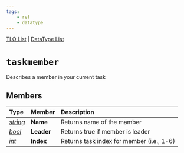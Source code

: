 ```yaml
---
tags:
    - ref
    - datatype
---
```

[TLO List](../top-level-objects/tlo-list.md) | [DataType List](../data-types/datatype-list.md)
# `taskmember`

Describes a member in your current task

## Members

| **Type** | **Member** | **Description** |
| :--- | :--- | :--- |
| [_string_](datatype-string.md) | **Name** | Returns name of the mamber |
| [_bool_](datatype-ticks.md) | **Leader** | Returns true if member is leader |
| [_int_](datatype-int.md) | **Index** | Returns task index for member (i.e., 1-6) |
